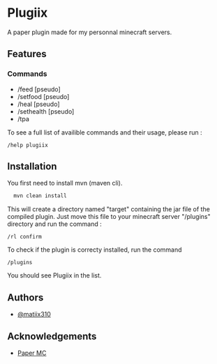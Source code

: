 # Plugiix

A paper plugin made for my personnal minecraft servers.


## Features

### Commands
- /feed [pseudo]
- /setfood [pseudo] <foodlevel>
- /heal [pseudo]
- /sethealth [pseudo] <health>
- /tpa <pseudo>

To see a full list of availible commands and their usage, please run :

```minecraft
/help plugiix
```
## Installation

You first need to install mvn (maven cli).

```bash
  mvn clean install
```

This will create a directory named "target" containing the jar file of the compiled plugin.
Just move this file to your minecraft server "/plugins" directory and run the command :

```minecraft
/rl confirm
```

To check if the plugin is correcty installed, run the command

```minecraft
/plugins
```

You should see Plugiix in the list.
## Authors

- [@matiix310](https://www.github.com/matiix310)


## Acknowledgements

 - [Paper MC](https://papermc.io/)
